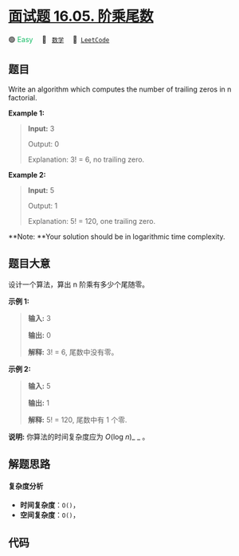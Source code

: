 # [面试题 16.05. 阶乘尾数](https://leetcode.cn/problems/factorial-zeros-lcci)

🟢 <font color=#15bd66>Easy</font>&emsp; 🔖&ensp; [`数学`](/leetcode-js/outline/tag/math.md)&emsp; 🔗&ensp;[`LeetCode`](https://leetcode.cn/problems/factorial-zeros-lcci)

## 题目

Write an algorithm which computes the number of trailing zeros in n factorial.

**Example 1:**

> 
> 
> 
> 
> 
> **Input:** 3
> 
> Output: 0
> 
> Explanation:  3! = 6, no trailing zero.

**Example  2:**

> 
> 
> 
> 
> 
> **Input:** 5
> 
> Output: 1
> 
> Explanation:  5! = 120, one trailing zero.

**Note:  **Your solution should be in logarithmic time complexity.


## 题目大意

设计一个算法，算出 n 阶乘有多少个尾随零。

**示例 1:**

> 
> 
> 
> 
> 
> **输入:** 3
> 
> **输出:** 0
> 
> **解释:**  3! = 6, 尾数中没有零。

**示例  2:**

> 
> 
> 
> 
> 
> **输入:** 5
> 
> **输出:** 1
> 
> **解释:**  5! = 120, 尾数中有 1 个零.

**说明:** 你算法的时间复杂度应为 _O_(log _n_)_ _ 。


## 解题思路

#### 复杂度分析

- **时间复杂度**：`O()`，
- **空间复杂度**：`O()`，

## 代码

```javascript

```